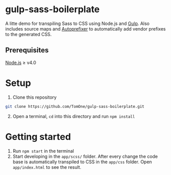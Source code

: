 # gulp-sass-boilerplate

A litte demo for transpiling Sass to CSS using Node.js and [Gulp](http://gulpjs.com/). Also includes source maps and [Autoprefixer](https://github.com/postcss/autoprefixer) to automatically add vendor prefixes to the generated CSS.

## Prerequisites

[Node.js](https://nodejs.org/en/) ≥ v4.0

# Setup

1. Clone this repository
``` Bash
git clone https://github.com/TomOne/gulp-sass-boilerplate.git
```
2. Open a terminal, `cd` into this directory and run `npm install`

# Getting started

1. Run `npm start` in the terminal
2. Start developing in the `app/scss/` folder. After every change the code base is automatically transpiled to CSS in the `app/css` folder. Open `app/index.html` to see the result.
